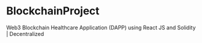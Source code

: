 # BlockchainProject
Web3 Blockchain Healthcare Application (DAPP) using React JS and Solidity | Decentralized
